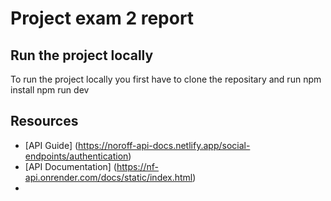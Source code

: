 # Project exam 2 report


## Run the project locally
To run the project locally you first have to clone the repositary and run
npm install
npm run dev


## Resources

- [API Guide] (https://noroff-api-docs.netlify.app/social-endpoints/authentication)
- [API Documentation] (https://nf-api.onrender.com/docs/static/index.html)
- 
